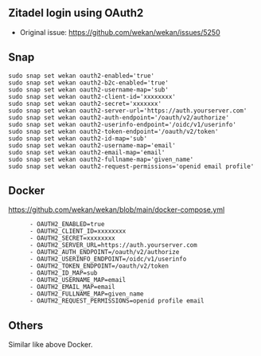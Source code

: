 ## Zitadel login using OAuth2

- Original issue: https://github.com/wekan/wekan/issues/5250

## Snap

```
sudo snap set wekan oauth2-enabled='true'
sudo snap set wekan oauth2-b2c-enabled='true'
sudo snap set wekan oauth2-username-map='sub'
sudo snap set wekan oauth2-client-id='xxxxxxxx'
sudo snap set wekan oauth2-secret='xxxxxxx'
sudo snap set wekan oauth2-server-url='https://auth.yourserver.com'
sudo snap set wekan oauth2-auth-endpoint='/oauth/v2/authorize'
sudo snap set wekan oauth2-userinfo-endpoint='/oidc/v1/userinfo'
sudo snap set wekan oauth2-token-endpoint='/oauth/v2/token'
sudo snap set wekan oauth2-id-map='sub'
sudo snap set wekan oauth2-username-map='email'
sudo snap set wekan oauth2-email-map='email'
sudo snap set wekan oauth2-fullname-map='given_name'
sudo snap set wekan oauth2-request-permissions='openid email profile'
```

## Docker

https://github.com/wekan/wekan/blob/main/docker-compose.yml

```
      - OAUTH2_ENABLED=true
      - OAUTH2_CLIENT_ID=xxxxxxxx
      - OAUTH2_SECRET=xxxxxxxx
      - OAUTH2_SERVER_URL=https://auth.yourserver.com
      - OAUTH2_AUTH_ENDPOINT=/oauth/v2/authorize
      - OAUTH2_USERINFO_ENDPOINT=/oidc/v1/userinfo
      - OAUTH2_TOKEN_ENDPOINT=/oauth/v2/token
      - OAUTH2_ID_MAP=sub
      - OAUTH2_USERNAME_MAP=email
      - OAUTH2_EMAIL_MAP=email
      - OAUTH2_FULLNAME_MAP=given_name
      - OAUTH2_REQUEST_PERMISSIONS=openid profile email
```

## Others

Similar like above Docker.